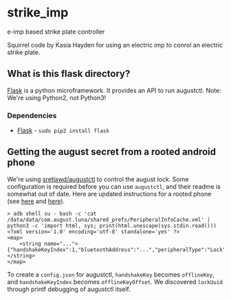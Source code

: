 # strike_imp
e-imp based strike plate controller

Squirrel code by Kasia Hayden for using an electric imp to conrol an electric strike plate.

## What is this flask directory?

[Flask](http://flask.pocoo.org/) is a python microframework. It provides an API to run augustctl.
Note: We're using Python2, not Python3!

### Dependencies

- [Flask](http://flask.pocoo.org/) - `sudo pip2 install flask`

## Getting the august secret from a rooted android phone

We're using [sretlawd/augustctl](https://github.com/sretlawd/augustctl) to control the august lock.
Some configuration is required before you can use `augustctl`, and their readme
is somewhat out of date. Here are updated instructions for a rooted phone (see
[here](https://community.smartthings.com/t/raspberry-pi-augustlock-st/40079/82) and
[here](https://git.ethitter.com/open-source/augustctl)).

```
> adb shell su - bash -c 'cat /data/data/com.august.luna/shared_prefs/PeripheralInfoCache.xml' | python3 -c 'import html, sys; print(html.unescape(sys.stdin.read()))
<?xml version='1.0' encoding='utf-8' standalone='yes' ?>
<map>
    <string name="...">{"handshakeKeyIndex":1,"bluetoothAddress":"...","peripheralType":"Lock","handshakeKey":"...","lockId":"..."}</string>
</map>
```

To create a `config.json` for augustctl, `handshakeKey` becomes `offlineKey`,
and `handshakeKeyIndex` becomes `offlineKeyOffset`. We discovered `lockUuid`
through printf debugging of augustctl itself.
